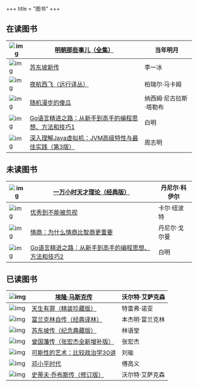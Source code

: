 +++
title = "图书"
+++

## 在读图书

| ![img](https://cdn.weread.qq.com/weread/cover/97/yuewen_822995/t7_yuewen_8229951695023669.jpg) | [明朝那些事儿（全集）](app://obsidian.md/读书/历史/明朝那些事儿（全集）.md) | 当年明月               |
| ------------------------------------------------------------ | ------------------------------------------------------------ | ---------------------- |
| ![img](https://cdn.weread.qq.com/weread/cover/2/yuewen_33638775/t7_yuewen_336387751685962456.jpg) | [苏东坡新传](app://obsidian.md/读书/历史/苏东坡新传.md)      | 李一冰                 |
| ![img](https://wfqqreader-1252317822.image.myqcloud.com/cover/274/27743274/t7_27743274.jpg) | [夜航西飞（远行译丛）](app://obsidian.md/读书/文学/夜航西飞（远行译丛）.md) | 柏瑞尔·马卡姆          |
| ![img](https://cdn.weread.qq.com/weread/cover/31/YueWen_921791/t7_YueWen_921791.jpg) | [随机漫步的傻瓜](app://obsidian.md/读书/经济理财/随机漫步的傻瓜.md) | 纳西姆·尼古拉斯·塔勒布 |
| ![img](https://wfqqreader-1252317822.image.myqcloud.com/cover/145/42557145/t7_42557145.jpg) | [Go语言精进之路：从新手到高手的编程思想、方法和技巧1](app://obsidian.md/读书/计算机/Go语言精进之路：从新手到高手的编程思想、方法和技巧1.md) | 白明                   |
| ![img](https://img9.doubanio.com/view/subject/l/public/s33531736.jpg) | [深入理解Java虚拟机：JVM高级特性与最佳实践（第3版）](app://obsidian.md/读书/计算机/深入理解Java虚拟机：JVM高级特性与最佳实践（第3版）.md) | 周志明                 |

## 未读图书

| ![img](https://cdn.weread.qq.com/weread/cover/1/YueWen_728879/t7_YueWen_728879.jpg) | [一万小时天才理论（经典版）](app://obsidian.md/读书/个人成长/一万小时天才理论（经典版）.md) | 丹尼尔·科伊尔 |
| ------------------------------------------------------------ | ------------------------------------------------------------ | ------------- |
| ![img](https://cdn.weread.qq.com/weread/cover/31/YueWen_827161/t7_YueWen_827161.jpg) | [优秀到不能被忽视](app://obsidian.md/读书/个人成长/优秀到不能被忽视.md) | 卡尔·纽波特   |
| ![img](https://wfqqreader-1252317822.image.myqcloud.com/cover/677/621677/t7_621677.jpg) | [情商：为什么情商比智商更重要](app://obsidian.md/读书/个人成长/情商：为什么情商比智商更重要.md) | 丹尼尔·戈尔曼 |
| ![img](https://cdn.weread.qq.com/weread/cover/55/YueWen_42557147/t7_YueWen_42557147.jpg) | [Go语言精进之路：从新手到高手的编程思想、方法和技巧2](app://obsidian.md/读书/计算机/Go语言精进之路：从新手到高手的编程思想、方法和技巧2.md) | 白明          |

## 已读图书

| ![img](https://cdn.weread.qq.com/weread/cover/37/cpplatform_gmaqcuuuamjkvu7knomjim/t7_cpplatform_gmaqcuuuamjkvu7knomjim1703077934.jpg) | [埃隆·马斯克传](app://obsidian.md/读书/人物传记/埃隆·马斯克传.md) | 沃尔特·艾萨克森 |
| ------------------------------------------------------------ | ------------------------------------------------------------ | --------------- |
| ![img](https://wfqqreader-1252317822.image.myqcloud.com/cover/694/38773694/t7_38773694.jpg) | [天生有罪（精装珍藏版）](app://obsidian.md/读书/人物传记/天生有罪（精装珍藏版）.md) | 特雷弗·诺亚     |
| ![img](https://cdn.weread.qq.com/weread/cover/85/YueWen_856170/t7_YueWen_856170.jpg) | [富兰克林自传（经典译林）](app://obsidian.md/读书/人物传记/富兰克林自传（经典译林）.md) | 本杰明·富兰克林 |
| ![img](https://wfqqreader-1252317822.image.myqcloud.com/cover/820/841820/t7_841820.jpg) | [苏东坡传（纪念典藏版）](app://obsidian.md/读书/人物传记/苏东坡传（纪念典藏版）.md) | 林语堂          |
| ![img](https://cdn.weread.qq.com/weread/cover/23/yuewen_23774475/t7_yuewen_237744751687158200.jpg) | [曾国藩传（张宏杰全新增补版）](app://obsidian.md/读书/历史/曾国藩传（张宏杰全新增补版）.md) | 张宏杰          |
| ![img](https://cdn.weread.qq.com/weread/cover/46/3300016646/t7_3300016646.jpg) | [可能性的艺术：比较政治学30讲](app://obsidian.md/读书/政治军事/可能性的艺术：比较政治学30讲.md) | 刘瑜            |
| ![img](https://wfqqreader-1252317822.image.myqcloud.com/cover/48/674048/t7_674048.jpg) | [邓小平时代](app://obsidian.md/读书/政治军事/邓小平时代.md)  | 傅高义          |
| ![img](https://cdn.weread.qq.com/weread/cover/39/YueWen_635722/t7_YueWen_635722.jpg) | [史蒂夫·乔布斯传（修订版）](app://obsidian.md/读书/经济理财/史蒂夫·乔布斯传（修订版）.md) | 沃尔特·艾萨克森 |
